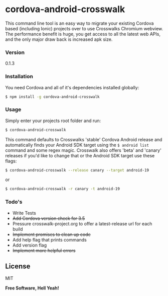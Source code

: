 # cordova-android-crosswalk

This command line tool is an easy way to migrate your existing Cordova based (including Ionic) projects over to use Crosswalks Chromium webview. The performance benefit is huge, you get access to all the latest web APIs, and the only major draw back is increased apk size.

### Version
0.1.3

### Installation

You need Cordova and all of it's dependencies installed globally:

```sh
$ npm install -g cordova-android-crosswalk
```

### Usage

Simply enter your projects root folder and run:

```sh
$ cordova-android-crosswalk
```

This command defaults to Crosswalks 'stable' Cordova Android release and automatically finds your Android SDK target using the `$ android list` command and some regex magic. Crosswalk also offers 'beta' and 'canary' releases if you'd like to change that or the Android SDK target use these flags:

```sh
$ cordova-android-crosswalk --release canary --target android-19
```

or

```sh
$ cordova-android-crosswalk -r canary -t android-19
```

### Todo's

 - Write Tests
 - ~~Add Cordova version check for 3.5~~
 - Pressure crosswalk-project.org to offer a latest-release url for each build
 - ~~Implement promises to clean up code~~
 - Add help flag that prints commands
 - Add version flag
 - ~~Implement more helpful errors~~

License
----

MIT


**Free Software, Hell Yeah!**

[migration guide]:https://crosswalk-project.org/documentation/cordova/migrate_an_application.html